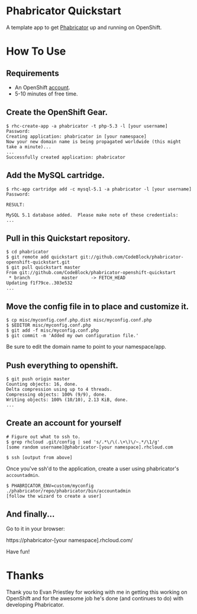 # Phabricator Quickstart

A template app to get [Phabricator](https://github.com/facebook/phabricator)
up and running on OpenShift.

# How To Use

## Requirements
* An OpenShift [account](https://openshift.redhat.com).
* 5-10 minutes of free time.

## Create the OpenShift Gear.

```shell
$ rhc-create-app -a phabricator -t php-5.3 -l [your username]
Password: 
Creating application: phabricator in [your namespace]
Now your new domain name is being propagated worldwide (this might take a minute)...
...
Successfully created application: phabricator
```

## Add the MySQL cartridge.

```shell
$ rhc-app cartridge add -c mysql-5.1 -a phabricator -l [your username]
Password: 

RESULT:

MySQL 5.1 database added.  Please make note of these credentials:
...
```

## Pull in this Quickstart repository.

```shell
$ cd phabricator
$ git remote add quickstart git://github.com/CodeBlock/phabricator-openshift-quickstart.git
$ git pull quickstart master
From git://github.com/CodeBlock/phabricator-openshift-quickstart
 * branch            master     -> FETCH_HEAD
Updating f1f79ce..303e532
...
```

## Move the config file in to place and customize it.

```shell
$ cp misc/myconfig.conf.php.dist misc/myconfig.conf.php
$ $EDITOR misc/myconfig.conf.php
$ git add -f misc/myconfig.conf.php
$ git commit -m 'Added my own configuration file.'
```

Be sure to edit the domain name to point to your namespace/app.

## Push everything to openshift.

```shell
$ git push origin master
Counting objects: 16, done.
Delta compression using up to 4 threads.
Compressing objects: 100% (9/9), done.
Writing objects: 100% (10/10), 2.13 KiB, done.
...
```

## Create an account for yourself

```shell
# Figure out what to ssh to.
$ grep rhcloud .git/config | sed 's/.*\/\(.\+\)\/~.*/\1/g'
[some random username]@phabricator-[your namespace].rhcloud.com

$ ssh [output from above]
```

Once you've ssh'd to the application, create a user using phabricator's `accountadmin`.

```shell
$ PHABRICATOR_ENV=custom/myconfig ./phabricator/repo/phabricator/bin/accountadmin
[follow the wizard to create a user]
```

## And finally...

Go to it in your browser:

https://phabricator-[your namespace].rhcloud.com/

Have fun!


# Thanks

Thank you to Evan Priestley for working with me in getting this working on OpenShift
and for the awesome job he's done (and continues to do) with developing Phabricator.
